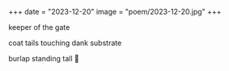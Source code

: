 +++
date = "2023-12-20"
image = "poem/2023-12-20.jpg"
+++

keeper of the gate

coat tails touching dank substrate

burlap standing tall 🐸
